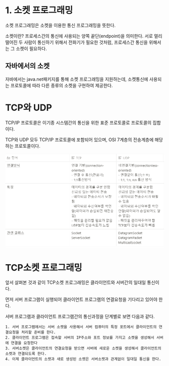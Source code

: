# 1. 소켓 프로그래밍

소켓 프로그래밍은 소켓을 이용한 통신 프로그래밍을 뜻한다.

소켓이란? 
프로세스간의 통신에 사용되는 양쪽 끝단(endpoint)을 의미한다. 서로 멀리 떨어진 두 사람이 통신하기 위해서 전화기가 필요한 것처럼, 프로세스간 통신을 위해서는 그 소켓이 필요하다.

## 자바에서의 소켓
자바에서는 java.net패키지를 통해 소켓 프로그래밍을 지원하는데, 소켓통신에 사용되는 프로토콜에 따라 다른 종류의 소켓을 구현하여 제공한다.

# TCP와 UDP

TCP/IP 프로토콜은 이기종 시스템간의 통신을 위한 표준 프로토콜로 프로토콜의 집합이다.

TCP와 UDP 모두 TCP/IP 프로토콜에 포함되어 있으며, OSI 7계층의 전송계층에 해당하는 프로토콜이다.

![TCP/UDP 비교](img/TCPvsUDP.png)

# TCP소켓 프로그래밍

앞서 살펴본 것과 같이 TCP소켓 프로그래밍은 클라이언트와 서버간의 일대일 통신이다.

먼저 서버 프로그램이 실행되어 클라이언트 프로그램의 연결요청을 기다리고 있어야 한다.

서버 프로그램과 클라이언트 프로그램간의 통신과정을 단계별로 보면 다음과 같다.

```
1. 서버 프로그램에서는 서버 소켓을 사용해서 서버 컴퓨터의 특정 포트에서 클라이언트의 연결요청을 처리할 준비를 한다.
2. 클라이언트 프로그램은 접속할 서버의 IP주소와 포트 정보를 가지고 소켓을 생성해서 서버에 연결을 요청한다
3. 서버소켓은 클라이언트의 연결요청을 받으면 서버에 새로운 소켓을 생성해서 클라이언트의 소켓과 연결되도록 한다.
4. 이제 클라이언트의 소켓과 새로 생성된 소켓은 서버소켓과 관계없이 일대일 통신을 한다.
```